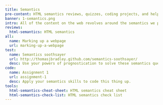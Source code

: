```yaml
---
title: Semantics
pre-content: HTML semantics reviews, quizzes, coding projects, and helpful tools.
banner: 1-semantics.png
intro: All of the content on the web revolves around the semantics we present in our HTML. They’re important to help people and robots understand our content whether they’re using their eyeballs, a screen reader, or a search ranking algorithm.
reviews:
  html-semantics: HTML semantics
all:
  name: Marking up a webpage
  url: marking-up-a-webpage
test:
  name: Semantics soothsayer
  url: http://thomasjbradley.github.com/semantics-soothsayer/
  desc: Use your powers of prognostication to solve these semantics questions.
code:
  name: Assignment 1
  url: assignment-1
  desc: Apply your semantics skills to code this thing up.
tools:
  html-semantics-cheat-sheet: HTML semantics cheat sheet
  html-semantics-check-list: HTML semantics check list
---
```

